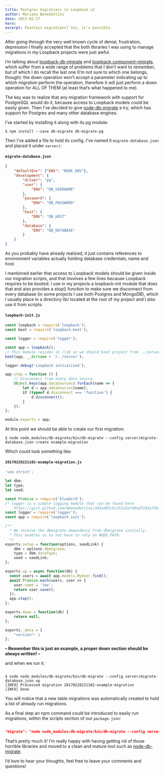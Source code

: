 ```yaml
---
title: Postgres migrations in Loopback v2
author: Mariano Benedettini
date: 2017-02-27
hero: 
excerpt: Painless migrations? Yes, it's possible. 
---
```


After going through the very well known cycle of denial, frustration, depression I finally accepted that the both libraries I was using to manage migrations in my Loopback projects were just awful.

I’m talking about [loopback-db-migrate](https://github.com/slively/loopback-db-migrate) and [loopback-component-migrate](https://github.com/fullcube/loopback-component-migrate), which suffer from a wide range of problems that I don’t want to remember, but of which I do recall the last one (I’m not sure to which one belongs, though): the down operation won’t accept a parameter indicating up to which migration perform the operation, therefore it will just perform a down operation for ALL OF THEM (at least that’s what happened to me).

The key was to realize that any migration framework with support for PostgreSQL would do it, because access to Loopback models could be easily given. Then I’ve decided to give [node-db-migrate](https://github.com/db-migrate/node-db-migrate) a try, which has support for Postgres and many other database engines.

I’ve started by installing it along with its pg module:

```shell
$ npm install --save db-migrate db-migrate-pg

```

Then I’ve added a file to hold its config. I’ve named it `migrate-database.json` and placed it under `server/`:


#### **`migrate-database.json`**
```json
{
    "defaultEnv": {"ENV": "NODE_ENV"},
    "development": {
        "driver": "pg",
        "user": {
            "ENV": "DB_USERNAME"
        },
        "password": {
            "ENV": "DB_PASSWORD"
        },
        "host": {
            "ENV": "DB_HOST"
        },
        "database": {
            "ENV": "DB_DATABASE"
        }
    }
}
```

As you probably have already realized, it just contains references to environment variables actually holding database credentials, name and host.

I mentioned earlier that access to Loopback models should be given inside our migration scripts, and that involves a few lines because Loopback requires to be booted. I use in my projects a loopback-init module that does that and also provides a stop() function to make sure we disconnect from every database (in some projects I use both Postgres and MongoDB), which I usually place in a directory lib/ located at the root of my project and I also use it from scripts:


#### **`loopback-init.js`**
```javascript
const loopback = require('loopback');
const boot = require('loopback-boot');

const logger = require('logger');

const app = loopback();
// This module resides in /lib so we should boot project from ../server
boot(app, __dirname + '/../server');

logger.debug('Loopback initialized');

app.stop = function () {
    // Disconnect from every data source
    Object.keys(app.dataSources).forEach(name => {
        let d = app.dataSources[name];
        if (typeof d.disconnect === 'function') {
            d.disconnect();
        }
    });
};

module.exports = app;

```

At this point we should be able to create our first migration:


`$ node node_modules/db-migrate/bin/db-migrate --config server/migrate-database.json create example-migration`


Which could look something like:


#### **`20170228221102-example-migration.js`**
```javascript
'use strict';

let dbm;
let type;
let seed;

const Promise = require('bluebird');
/* logger is a simple logging module that can be found here 
    https://gist.github.com/mbenedettini/a93ad95cbc352a3afd9ad7193af563d7 */
const logger = require('logger');
const app = require('loopback-init');

/**
  * We receive the dbmigrate dependency from dbmigrate initially.
  * This enables us to not have to rely on NODE_PATH.
  */
exports.setup = function(options, seedLink) {
    dbm = options.dbmigrate;
    type = dbm.dataType;
    seed = seedLink;
};

exports.up = async function(db) {
  const users = await app.models.MyUser.find();
  await Promise.each(users, user => {
    user.name = 'Joe';
    return user.save();
  });
  app.stop();
};

exports.down = function(db) {
    return null;
};

exports._meta = {
    "version": 1
};
```

**– Remember this is just an example, a proper down section should be always written! –**


and when we run it:


```shell

$ node node_modules/db-migrate/bin/db-migrate --config server/migrate-database.json up
[INFO] Processed migration 20170228221102-example-migration
[INFO] Done
```

You will notice that a new table migrations was automatically created to hold a list of already run migrations.

As a final step an npm command could be introduced to easily run migrations, within the scripts section of our `package.json`:

```json

"migrate": "node node_modules/db-migrate/bin/db-migrate --config server/migrate-database.json"

```

That’s pretty much it! I’m really happy with having getting rid of those horrible libraries and moved to a clean and mature tool such as [node-db-migrate](https://github.com/db-migrate/node-db-migrate).

I’d love to hear your thoughts, feel free to leave your comments and questions!
